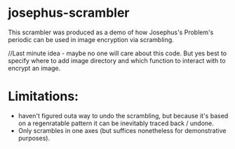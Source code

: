 # josephus-scrambler
This scrambler was produced as a demo of how Josephus's Problem's periodic can be used in image encryption via scrambling. 

<ReadMe Incomplete>
//Last minute idea - maybe no one will care about this code. But yes best to specify where to add image directory and which function to interact with to encrypt an image.

# Limitations:
- haven't figured outa way to undo the scrambling, but because it's based on a regenratable pattern it can be inevitably traced back / undone.
- Only scrambles in one axes (but suffices nonetheless for demonstrative purposes).
